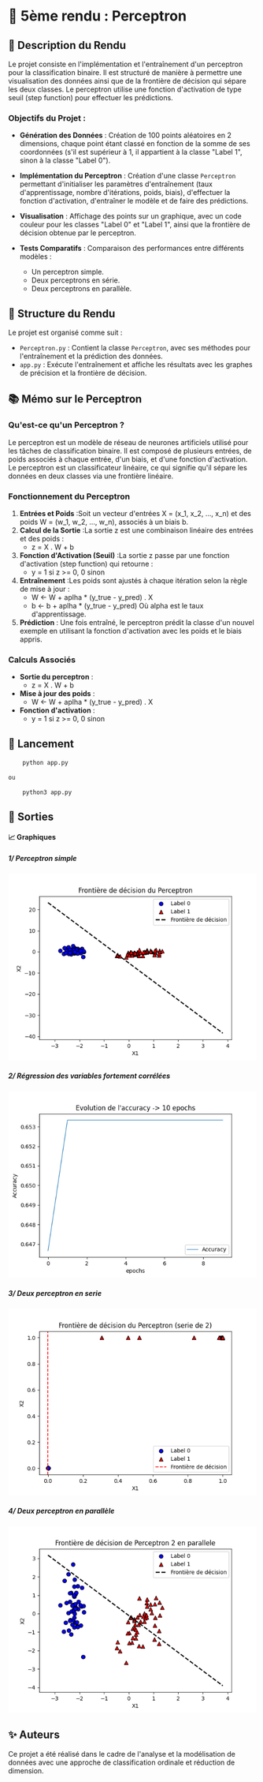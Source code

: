 # 📌 5ème rendu : Perceptron

## 📝 Description du Rendu

Le projet consiste en l'implémentation et l'entraînement d'un perceptron pour la classification binaire. Il est structuré de manière à permettre une visualisation des données ainsi que de la frontière de décision qui sépare les deux classes. Le perceptron utilise une fonction d'activation de type seuil (step function) pour effectuer les prédictions.

### Objectifs du Projet :

- **Génération des Données** : Création de 100 points aléatoires en 2 dimensions, chaque point étant classé en fonction de la somme de ses coordonnées (s'il est supérieur à 1, il appartient à la classe "Label 1", sinon à la classe "Label 0").
- **Implémentation du Perceptron** : Création d'une classe `Perceptron` permettant d'initialiser les paramètres d'entraînement (taux d'apprentissage, nombre d'itérations, poids, biais), d'effectuer la fonction d'activation, d'entraîner le modèle et de faire des prédictions.
- **Visualisation** : Affichage des points sur un graphique, avec un code couleur pour les classes "Label 0" et "Label 1", ainsi que la frontière de décision obtenue par le perceptron.
- **Tests Comparatifs** : Comparaison des performances entre différents modèles :

  - Un perceptron simple.
  - Deux perceptrons en série.
  - Deux perceptrons en parallèle.

## 📂 Structure du Rendu

Le projet est organisé comme suit :

* `Perceptron.py` : Contient la classe `Perceptron`, avec ses méthodes pour l'entraînement et la prédiction des données.
* `app.py` : Exécute l'entraînement et affiche les résultats avec les graphes de précision et la frontière de décision.

## 📚 Mémo sur le Perceptron

### Qu'est-ce qu'un Perceptron ?

Le perceptron est un modèle de réseau de neurones artificiels utilisé pour les tâches de classification binaire. Il est composé de plusieurs entrées, de poids associés à chaque entrée, d'un biais, et d'une fonction d'activation. Le perceptron est un classificateur linéaire, ce qui signifie qu'il sépare les données en deux classes via une frontière linéaire.

### Fonctionnement du Perceptron

1. **Entrées et Poids** :Soit un vecteur d'entrées X = (x_1, x_2, ..., x_n) et des poids W = (w_1, w_2, ..., w_n), associés à un biais b.
2. **Calcul de la Sortie** :La sortie z est une combinaison linéaire des entrées et des poids :
   - z = X . W + b
3. **Fonction d'Activation (Seuil)** :La sortie z passe par une fonction d'activation (step function) qui retourne :
   - y = 1 si z >= 0, 0 sinon
4. **Entraînement** :Les poids sont ajustés à chaque itération selon la règle de mise à jour :
   - W <- W + aplha * (y_true - y_pred) . X
   - b <- b + aplha * (y_true - y_pred)
     Où alpha est le taux d'apprentissage.
5. **Prédiction** :
   Une fois entraîné, le perceptron prédit la classe d'un nouvel exemple en utilisant la fonction d'activation avec les poids et le biais appris.

### Calculs Associés

- **Sortie du perceptron** :
  - z = X . W + b
- **Mise à jour des poids** :
  - W <- W + aplha * (y_true - y_pred) . X
- **Fonction d'activation** :
  - y = 1 si z >= 0, 0 sinon

## 🚀 Lancement

```
	python app.py
```

    ou

```
	python3 app.py

```

## **📸 Sorties**

#### 📈 Graphiques

##### 1/ Perceptron simple

![perceptron](img/perceptron.png)

##### 2/ Régression des variables fortement corrélées

![accuracy](img/accuracy.png)

##### 3/ Deux perceptron en serie

![perceptron_serie](img/perceptron_serie.png)

##### 4/ Deux perceptron en parallèle

![parallele](img/perceptron_parallele.png)

## ✨ Auteurs

Ce projet a été réalisé dans le cadre de l'analyse et la modélisation de données avec une approche de classification ordinale et réduction de dimension.
